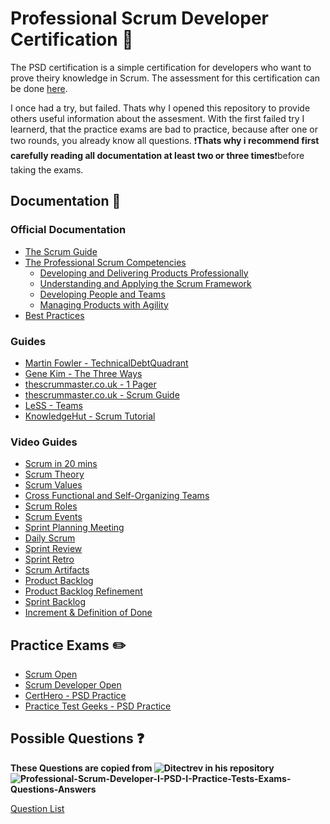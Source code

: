 # Professional Scrum Developer Certification 📜

The PSD certification is a simple certification for developers who want to prove theiry knowledge in Scrum. The assessment for this certification can be done [here](https://www.scrum.org/assessments/professional-scrum-developer-certification). 

I once had a try, but failed. Thats why I opened this repository to provide others useful information about the assesment.
With the first failed try  I learnerd, that the practice exams are bad to practice, because after one or two rounds, you already know all questions. ❗**Thats why i recommend first carefully reading all documentation at least two or three times**❗before taking the exams. 

## Documentation 📄

### Official Documentation
- [The Scrum Guide](https://scrumguides.org/docs/scrumguide/v2020/2020-Scrum-Guide-US.pdf)
- [The Professional Scrum Competencies](https://www.scrum.org/professional-scrum-competencies)
  - [Developing and Delivering Products Professionally](https://www.scrum.org/professional-scrum-competencies/developing-and-delivering-products-professionally)
  - [Understanding and Applying the Scrum Framework](https://www.scrum.org/professional-scrum-competencies/understanding-and-applying-scrum-framework)
  - [Developing People and Teams](https://www.scrum.org/professional-scrum-competencies/developing-people-and-teams)
  - [Managing Products with Agility](https://www.scrum.org/professional-scrum-competencies/managing-products-with-agility)
- [Best Practices](https://www.scrum.org/resources/blog/best-practices-and-scrum)

### Guides

- [Martin Fowler - TechnicalDebtQuadrant](https://martinfowler.com/bliki/TechnicalDebtQuadrant.html)
- [Gene Kim - The Three Ways](https://itrevolution.com/articles/the-three-ways-principles-underpinning-devops/)
- [thescrummaster.co.uk - 1 Pager](https://www.thescrummaster.co.uk/the-simple-guide-to-scrum-1-pager/)
- [thescrummaster.co.uk - Scrum Guide](https://www.thescrummaster.co.uk/the-simple-guide-to-scrum-download/)
- [LeSS - Teams](https://less.works/less/structure/teams)
- [KnowledgeHut - Scrum Tutorial](https://www.knowledgehut.com/tutorials/scrum-tutorial)

### Video Guides
- [Scrum in 20 mins](https://www.youtube.com/watch?v=SWDhGSZNF9M)
- [Scrum Theory](https://www.youtube.com/watch?v=XQQkLbitvmY)
- [Scrum Values](https://www.youtube.com/watch?v=isRHefx_jNI)
- [Cross Functional and Self-Organizing Teams](https://www.youtube.com/watch?v=hSJ1-ydzIxc)
- [Scrum Roles](https://www.youtube.com/watch?v=yf1_C2RBVBA)
- [Scrum Events](https://www.youtube.com/watch?v=PCUpuFp3GbY)
- [Sprint Planning Meeting](https://www.youtube.com/watch?v=H23LUCBFjkw)
- [Daily Scrum](https://www.youtube.com/watch?v=Shm7VLCaVgQ)
- [Sprint Review](https://www.youtube.com/watch?v=IR1AXQmp8Sk)
- [Sprint Retro](https://www.youtube.com/watch?v=2WvSyZ6cR3I)
- [Scrum Artifacts](https://www.youtube.com/watch?v=U5T4GwMCs9E)
- [Product Backlog](https://www.youtube.com/watch?v=vbKcZiA_4iM)
- [Product Backlog Refinement](https://www.youtube.com/watch?v=8TND7dXOEBg)
- [Sprint Backlog](https://www.youtube.com/watch?v=orqfbBs6hk8)
- [Increment & Definition of Done](https://www.youtube.com/watch?v=jkdIsW_yM6o)


## Practice Exams ✏️

- [Scrum Open](https://www.scrum.org/open-assessments/scrum-open)
- [Scrum Developer Open](https://www.scrum.org/open-assessments/scrum-developer-open)
- [CertHero - PSD Practice](https://www.certshero.com/scrum/psd/practice-test)
- [Practice Test Geeks - PSD Practice](https://practicetestgeeks.com/scrum-practice-test-exam/)


## Possible Questions ❓

**These Questions are copied from ![Ditectrev](https://github.com/Ditectrev) in his repository ![Professional-Scrum-Developer-I-PSD-I-Practice-Tests-Exams-Questions-Answers](https://github.com/Ditectrev/Professional-Scrum-Developer-I-PSD-I-Practice-Tests-Exams-Questions-Answers)**

[Question List](questions.md)
